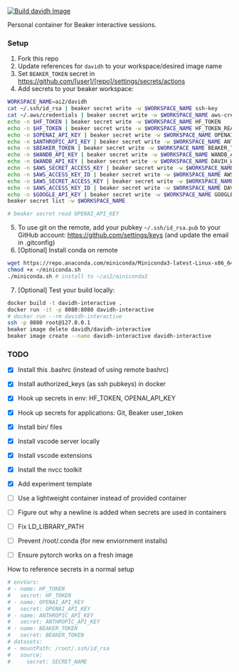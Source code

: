 [![Build davidh Image](https://github.com/davidheineman/beaker_image/actions/workflows/push-image.yml/badge.svg)](https://github.com/davidheineman/beaker_image/actions/workflows/push-image.yml)

Personal container for Beaker interactive sessions.

### Setup

1. Fork this repo
2. Update references for `davidh` to your workspace/desired image name
3. Set `BEAKER_TOKEN` secret in https://github.com/[user]/[repo]/settings/secrets/actions
4. Add secrets to your beaker workspace:
```sh
WORKSPACE_NAME=ai2/davidh
cat ~/.ssh/id_rsa | beaker secret write -w $WORKSPACE_NAME ssh-key
cat ~/.aws/credentials | beaker secret write -w $WORKSPACE_NAME aws-creds
echo -n $HF_TOKEN | beaker secret write -w $WORKSPACE_NAME HF_TOKEN
echo -n $HF_TOKEN | beaker secret write -w $WORKSPACE_NAME HF_TOKEN_READ_ONLY # <- for oe-eval
echo -n $OPENAI_API_KEY | beaker secret write -w $WORKSPACE_NAME OPENAI_API_KEY
echo -n $ANTHROPIC_API_KEY | beaker secret write -w $WORKSPACE_NAME ANTHROPIC_API_KEY
echo -n $BEAKER_TOKEN | beaker secret write -w $WORKSPACE_NAME BEAKER_TOKEN
echo -n $WANDB_API_KEY | beaker secret write -w $WORKSPACE_NAME WANDB_API_KEY
echo -n $WANDB_API_KEY | beaker secret write -w $WORKSPACE_NAME DAVIH_WANDB_API_KEY
echo -n $AWS_SECRET_ACCESS_KEY | beaker secret write -w $WORKSPACE_NAME AWS_SECRET_ACCESS_KEY
echo -n $AWS_ACCESS_KEY_ID | beaker secret write -w $WORKSPACE_NAME AWS_ACCESS_KEY_ID
echo -n $AWS_SECRET_ACCESS_KEY | beaker secret write -w $WORKSPACE_NAME DAVIDH_AWS_SECRET_ACCESS_KEY
echo -n $AWS_ACCESS_KEY_ID | beaker secret write -w $WORKSPACE_NAME DAVIDH_AWS_ACCESS_KEY_ID
echo -n $GOOGLE_API_KEY | beaker secret write -w $WORKSPACE_NAME GOOGLE_API_KEY
beaker secret list -w $WORKSPACE_NAME

# beaker secret read OPENAI_API_KEY
```
5. To use git on the remote, add your pubkey `~/.ssh/id_rsa.pub` to your GitHub account: https://github.com/settings/keys (and update the email in .gitconfig)
6. [Optional] Install conda on remote
```sh
wget https://repo.anaconda.com/miniconda/Miniconda3-latest-Linux-x86_64.sh -O ~/miniconda.sh 
chmod +x ~/miniconda.sh 
./miniconda.sh # install to ~/ai2/miniconda3
```
7. [Optional] Test your build locally:
```sh
docker build -t davidh-interactive .
docker run -it -p 8080:8080 davidh-interactive
# docker run --rm davidh-interactive
ssh -p 8080 root@127.0.0.1
beaker image delete davidh/davidh-interactive
beaker image create --name davidh-interactive davidh-interactive
```

### TODO
- [X] Install this .bashrc (instead of using remote bashrc)
- [X] Install authorized_keys (as ssh pubkeys) in docker
- [X] Hook up secrets in env: HF_TOKEN, OPENAI_API_KEY
- [X] Hook up secrets for applications: Git, Beaker user_token
- [X] Install bin/ files
- [X] Install vscode server locally
- [X] Install vscode extensions
- [X] Install the nvcc toolkit
- [X] Add experiment template
- [ ] Use a lightweight container instead of provided container
- [ ] Figure out why a newline is added when secrets are used in containers

- [ ] Fix LD_LIBRARY_PATH
- [ ] Prevent /root/.conda (for new enviornment installs)
- [ ] Ensure pytorch works on a fresh image

How to reference secrets in a normal setup
```sh
# envVars:
# - name: HF_TOKEN
#   secret: HF_TOKEN
# - name: OPENAI_API_KEY
#   secret: OPENAI_API_KEY
# - name: ANTHROPIC_API_KEY
#   secret: ANTHROPIC_API_KEY
# - name: BEAKER_TOKEN
#   secret: BEAKER_TOKEN
# datasets:
# - mountPath: /root/.ssh/id_rsa
#   source:
#     secret: SECRET_NAME
```